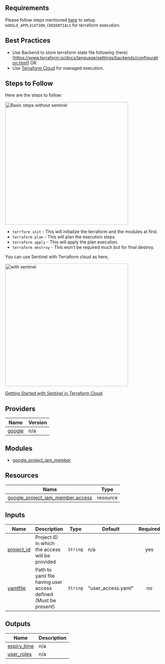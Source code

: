 
## Requirements

Please follow steps mentioned [here](https://registry.terraform.io/providers/hashicorp/google/latest/docs/guides/getting_started#adding-credentials) to setup `GOOGLE_APPLICATION_CREDENTIALS` for terraform execution.


## Best Practices
- Use Backend to store terraform state file following (here)[https://www.terraform.io/docs/language/settings/backends/configuration.html]
OR
- Use [Terraform Cloud](https://www.terraform.io/cloud) for managed execution.


## Steps to Follow
Here are the steps to follow:

<img src="https://www.datocms-assets.com/2885/1566497750-tf-withoutsentinel.png?fit=max&q=80&w=1500" alt="Basic steps without sentinel" width="400px"/>

- `terrform init` - This will initialize the terraform and the modules at first.
- `terraform plan` - This will plan the execution steps
- `terraform apply` - This will apply the plan execution.
- `terraform destroy` - This won't be required much but for final destroy.

You can use Sentinel with Terraform cloud as here,

<img src="https://www.datocms-assets.com/2885/1566497760-tf-withsentinel.png?fit=max&q=80&w=1500" alt="with sentinel" width="400px"/>

[Getting Started with Sentinel in Terraform Cloud](https://www.hashicorp.com/blog/terraform-learn-getting-started-with-sentinel-in-terraform-cloud)


## Providers

| Name | Version |
|------|---------|
| <a name="provider_google"></a> [google](#provider\_google) | n/a |


## Modules

- [google_project_iam_member](https://registry.terraform.io/providers/hashicorp/google/latest/docs/resources/google_project_iam#google_project_iam_member)


## Resources

| Name | Type |
|------|------|
| [google_project_iam_member.access](https://registry.terraform.io/providers/hashicorp/google/latest/docs/resources/project_iam_member) | resource |


## Inputs

| Name | Description | Type | Default | Required |
|------|-------------|------|---------|:--------:|
| <a name="input_project_id"></a> [project\_id](#input\_project\_id) | Project ID in which the access will be provided | `String` | n/a | yes |
| <a name="input_yamlfile"></a> [yamlfile](#input\_yamlfile) | Path to yaml file having user access defined (Must be present) | `String` | "user\_access.yaml" | no |


## Outputs

| Name | Description |
|------|-------------|
| <a name="output_expiry time"></a> [expiry\_time](#output\_expiry\_time) | n/a |
| <a name="output_user_roles"></a> [user\_roles](#output\_user\_roles) | n/a |
